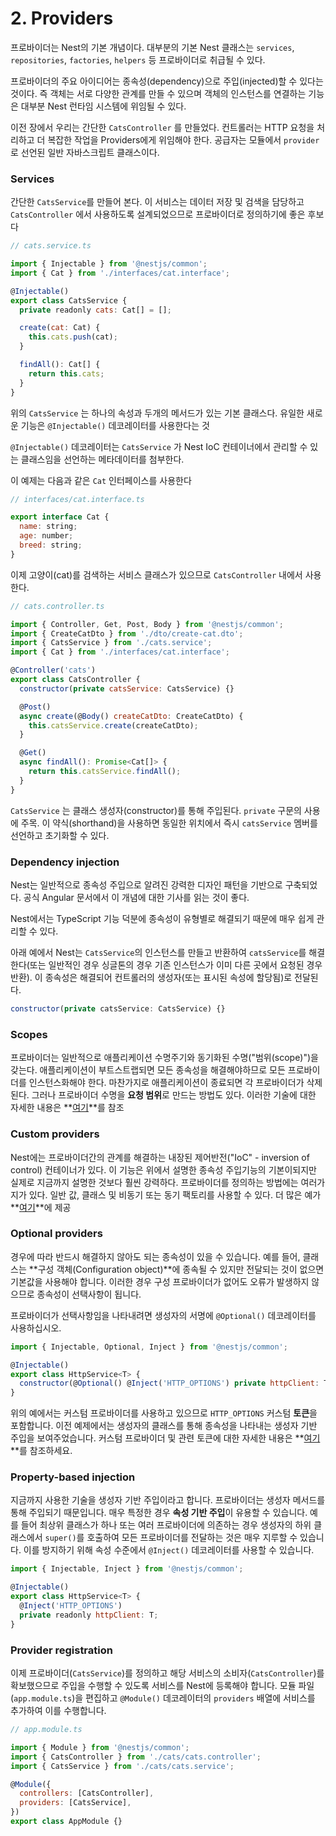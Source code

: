 # 2. Providers



프로바이더는 Nest의 기본 개념이다. 대부분의 기본 Nest 클래스는 `services`, `repositories`, `factories`, `helpers` 등 프로바이더로 취급될 수 있다.

프로바이더의 주요 아이디어는 종속성(dependency)으로 주입(injected)할 수 있다는 것이다. 즉 객체는 서로 다양한 관계를 만들 수 있으며 객체의 인스턴스를 연결하는 기능은 대부분 Nest 런타임 시스템에 위임될 수 있다.



이전 장에서 우리는 간단한 `CatsController` 를 만들었다. 컨트롤러는 HTTP 요청을 처리하고 더 복잡한 작업을 Providers에게 위임해야 한다. 공급자는 모듈에서 `provider` 로 선언된 일반 자바스크립트 클래스이다.

### Services

간단한 `CatsService`를 만들어 본다. 이 서비스는 데이터 저장 및 검색을 담당하고 `CatsController` 에서 사용하도록 설계되었으므로 프로바이더로 정의하기에 좋은 후보다

```jsx
// cats.service.ts

import { Injectable } from '@nestjs/common';
import { Cat } from './interfaces/cat.interface';

@Injectable()
export class CatsService {
  private readonly cats: Cat[] = [];

  create(cat: Cat) {
    this.cats.push(cat);
  }

  findAll(): Cat[] {
    return this.cats;
  }
}
```

위의 `CatsService` 는 하나의 속성과 두개의 메서드가 있는 기본 클래스다. 유일한 새로운 기능은 `@Injectable()` 데코레이터를 사용한다는 것

`@Injectable()` 데코레이터는 `CatsService` 가 Nest IoC 컨테이너에서 관리할 수 있는 클래스임을 선언하는 메타데이터를 첨부한다.

이 예제는 다음과 같은 `Cat` 인터페이스를 사용한다

```jsx
// interfaces/cat.interface.ts

export interface Cat {
  name: string;
  age: number;
  breed: string;
}
```

이제 고양이(cat)를 검색하는 서비스 클래스가 있으므로 `CatsController` 내에서 사용한다.

```jsx
// cats.controller.ts

import { Controller, Get, Post, Body } from '@nestjs/common';
import { CreateCatDto } from './dto/create-cat.dto';
import { CatsService } from './cats.service';
import { Cat } from './interfaces/cat.interface';

@Controller('cats')
export class CatsController {
  constructor(private catsService: CatsService) {}

  @Post()
  async create(@Body() createCatDto: CreateCatDto) {
    this.catsService.create(createCatDto);
  }

  @Get()
  async findAll(): Promise<Cat[]> {
    return this.catsService.findAll();
  }
}
```

`CatsService` 는 클래스 생성자(constructor)를 통해 주입된다. `private` 구문의 사용에 주목. 이 약식(shorthand)을 사용하면 동일한 위치에서 즉시 `catsService` 멤버를 선언하고 초기화할 수 있다.

### Dependency injection

Nest는 일반적으로 종속성 주입으로 알려진 강력한 디자인 패턴을 기반으로 구축되었다. 공식 Angular 문서에서 이 개념에 대한 기사를 읽는 것이 좋다.

Nest에서는 TypeScript 기능 덕분에 종속성이 유형별로 해결되기 때문에 매우 쉽게 관리할 수 있다.

아래 예에서 Nest는 `CatsService`의 인스턴스를 만들고 반환하여 `catsService`를 해결한다(또는 일반적인 경우 싱글톤의 경우 기존 인스턴스가 이미 다른 곳에서 요청된 경우 반환). 이 종속성은 해결되어 컨트롤러의 생성자(또는 표시된 속성에 할당됨)로 전달된다.

```jsx
constructor(private catsService: CatsService) {}
```

### Scopes

프로바이더는 일반적으로 애플리케이션 수명주기와 동기화된 수명("범위(scope)")을 갖는다. 애플리케이션이 부트스트랩되면 모든 종속성을 해결해야하므로 모든 프로바이더를 인스턴스화해야 한다. 마찬가지로 애플리케이션이 종료되면 각 프로바이더가 삭제된다. 그러나 프로바이더 수명을 **요청 범위**로 만드는 방법도 있다. 이러한 기술에 대한 자세한 내용은 **[여기](https://docs.nestjs.kr/fundamentals/injection-scopes)**를 참조

### Custom providers

Nest에는 프로바이더간의 관계를 해결하는 내장된 제어반전("IoC" - inversion of control) 컨테이너가 있다. 이 기능은 위에서 설명한 종속성 주입기능의 기본이되지만 실제로 지금까지 설명한 것보다 훨씬 강력하다. 프로바이더를 정의하는 방법에는 여러가지가 있다. 일반 값, 클래스 및 비동기 또는 동기 팩토리를 사용할 수 있다. 더 많은 예가 **[여기](https://docs.nestjs.kr/fundamentals/dependency-injection)**에 제공

### Optional providers

경우에 따라 반드시 해결하지 않아도 되는 종속성이 있을 수 있습니다. 예를 들어, 클래스는 **구성 객체(Configuration object)**에 종속될 수 있지만 전달되는 것이 없으면 기본값을 사용해야 합니다. 이러한 경우 구성 프로바이더가 없어도 오류가 발생하지 않으므로 종속성이 선택사항이 됩니다.

프로바이더가 선택사항임을 나타내려면 생성자의 서명에 `@Optional()` 데코레이터를 사용하십시오.

```jsx
import { Injectable, Optional, Inject } from '@nestjs/common';

@Injectable()
export class HttpService<T> {
  constructor(@Optional() @Inject('HTTP_OPTIONS') private httpClient: T) {}
}
```

위의 예에서는 커스텀 프로바이더를 사용하고 있으므로 `HTTP_OPTIONS` 커스텀 **토큰**을 포함합니다. 이전 예제에서는 생성자의 클래스를 통해 종속성을 나타내는 생성자 기반 주입을 보여주었습니다. 커스텀 프로바이더 및 관련 토큰에 대한 자세한 내용은 **[여기](https://docs.nestjs.kr/fundamentals/custom-providers)**를 참조하세요.

### Property-based injection

지금까지 사용한 기술을 생성자 기반 주입이라고 합니다. 프로바이더는 생성자 메서드를 통해 주입되기 때문입니다. 매우 특정한 경우 **속성 기반 주입**이 유용할 수 있습니다. 예를 들어 최상위 클래스가 하나 또는 여러 프로바이더에 의존하는 경우 생성자의 하위 클래스에서 `super()`를 호출하여 모든 프로바이더를 전달하는 것은 매우 지루할 수 있습니다. 이를 방지하기 위해 속성 수준에서 `@Inject()` 데코레이터를 사용할 수 있습니다.

```jsx
import { Injectable, Inject } from '@nestjs/common';

@Injectable()
export class HttpService<T> {
  @Inject('HTTP_OPTIONS')
  private readonly httpClient: T;
}
```

### Provider registration

이제 프로바이더(`CatsService`)를 정의하고 해당 서비스의 소비자(`CatsController`)를 확보했으므로 주입을 수행할 수 있도록 서비스를 Nest에 등록해야 합니다. 모듈 파일(`app.module.ts`)을 편집하고 `@Module()` 데코레이터의 `providers` 배열에 서비스를 추가하여 이를 수행합니다.

```jsx
// app.module.ts

import { Module } from '@nestjs/common';
import { CatsController } from './cats/cats.controller';
import { CatsService } from './cats/cats.service';

@Module({
  controllers: [CatsController],
  providers: [CatsService],
})
export class AppModule {}
```